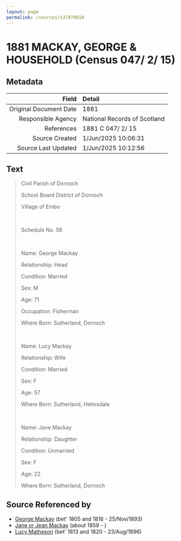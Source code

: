 ```yaml
---
layout: page
permalink: /sources/s37879810
---
```


# 1881 MACKAY, GEORGE & HOUSEHOLD (Census 047/ 2/ 15)

## Metadata
Field | Detail
---:|:---
Original Document Date | 1881
Responsible Agency | National Records of Scotland
References | 1881 C 047/ 2/ 15
Source Created | 1/Jun/2025 10:06:31
Source Last Updated | 1/Jun/2025 10:12:56

## Text

> Civil Parish of Dornoch
>
> School Board District of Dornoch
>
> Village of Embo
>
> <br/>
>
> Schedule No. 56
>
> <br/>
>
> Name: George Mackay
>
> Relationship: Head
>
> Condition: Married
>
> Sex: M
>
> Age: 71
>
> Occupation: Fisherman
>
> Where Born: Sutherland, Dornoch
>
> <br/>
>
> Name: Lucy Mackay
>
> Relationship: Wife
>
> Condition: Married
>
> Sex: F
>
> Age: 57
>
> Where Born: Sutherland, Helmsdale
>
> <br/>
>
> Name: Jane Mackay
>
> Relationship: Daughter
>
> Condition: Unmarried
>
> Sex: F
>
> Age: 22
>
> Where Born: Sutherland, Dornoch
>

## Source Referenced by

* [George Mackay](../people/@33764614@-george-mackay-b1805~1816-d1893-11-25.md) (bet' 1805 and 1816 - 25/Nov/1893)
* [Jane or Jean Mackay](../people/@4172390@-jane-or-jean-mackay-b1859-d.md) (about 1859 - )
* [Lucy Matheson](../people/@67811996@-lucy-matheson-b1813~1820-d1896-8-23.md) (bet' 1813 and 1820 - 23/Aug/1896)
